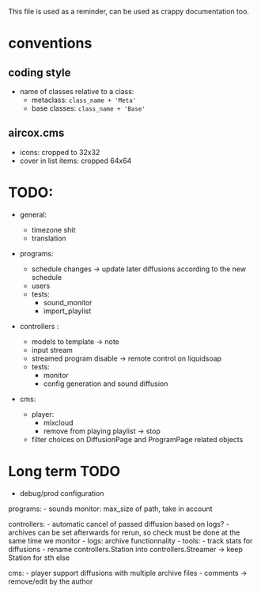 This file is used as a reminder, can be used as crappy documentation too.

# conventions
## coding style
* name of classes relative to a class:
    - metaclass: `class_name + 'Meta'`
    - base classes: `class_name + 'Base'`

## aircox.cms
* icons: cropped to 32x32
* cover in list items: cropped 64x64



# TODO:
- general:
    - timezone shit
    - translation

- programs:
    - schedule changes -> update later diffusions according to the new schedule
    - users
    - tests:
        - sound_monitor
        - import_playlist

- controllers :
    - models to template -> note
    - input stream
    - streamed program disable -> remote control on liquidsoap
    - tests:
        - monitor
        - config generation and sound diffusion

- cms:
    - player:
        - mixcloud
        - remove from playing playlist -> stop
    - filter choices on DiffusionPage and ProgramPage related objects


# Long term TODO
- debug/prod configuration

programs:
    - sounds monitor: max_size of path, take in account

controllers:
    - automatic cancel of passed diffusion based on logs?
        - archives can be set afterwards for rerun, so check must be done
            at the same time we monitor
    - logs: archive functionnality
    - tools:
        - track stats for diffusions
    - rename controllers.Station into controllers.Streamer -> keep Station for sth else

cms:
    - player support diffusions with multiple archive files
    - comments -> remove/edit by the author


